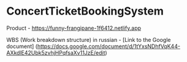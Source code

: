 # ConcertTicketBookingSystem

Product - https://funny-frangipane-1f6412.netlify.app

WBS (Work breakdown structure) in russian - [Link to the Google document] (https://docs.google.com/document/d/1tYxsNDhfVqK44-AXkdlE42Ubk5zvhjHPqfsaXv11JzE/edit)
